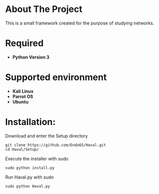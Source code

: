 # About The Project
This is a small framework created for the purpose of studying networks.

# Required
* **Python Version 3**

# Supported environment
* **Kali Linux**
* **Parrot OS** 
* **Ubuntu**

# Installation:

Download and enter the Setup directory
```
git clone https://github.com/Endo65/Haval.git
cd Haval/Setup/
```
Execute the installer with sudo
```
sudo python install.py
```
Run Haval.py with sudo
```
sudo python Haval.py
```
